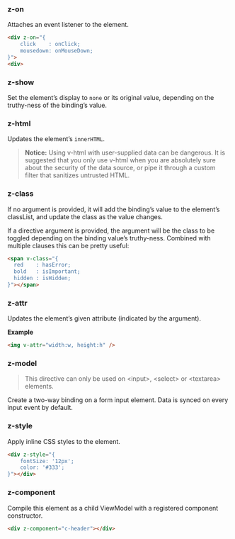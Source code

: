 
### z-on

Attaches an event listener to the element. 

```html
<div z-on="{
    click    : onClick;
    mousedown: onMouseDown;
}">
<div>
```
### z-show

Set the element’s display to `none` or its original value, depending on the truthy-ness of the binding’s value.

### z-html

Updates the element’s `innerHTML`.

> **Notice:** Using v-html with user-supplied data can be dangerous. It is suggested that you only use v-html when you are absolutely sure about the security of the data source, or pipe it through a custom filter that sanitizes untrusted HTML.

### z-class

If no argument is provided, it will add the binding’s value to the element’s classList, and update the class as the value changes.

If a directive argument is provided, the argument will be the class to be toggled depending on the binding value’s truthy-ness. Combined with multiple clauses this can be pretty useful:

```html
<span v-class="{
  red    : hasError;
  bold   : isImportant;
  hidden : isHidden;
}"></span>
```

### z-attr
Updates the element’s given attribute (indicated by the argument).

**Example**
```html
<img v-attr="width:w, height:h" />
```

### z-model

> This directive can only be used on \<input\>, \<select\> or \<textarea\> elements.

Create a two-way binding on a form input element. Data is synced on every input event by default. 

### z-style
Apply inline CSS styles to the element.

```html
<div z-style="{
    fontSize: '12px';
    color: '#333';
}"></div>
```

### z-component
Compile this element as a child ViewModel with a registered component constructor. 

```html
<div z-component="c-header"></div>
```

